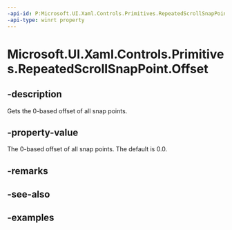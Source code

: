 ```yaml
---
-api-id: P:Microsoft.UI.Xaml.Controls.Primitives.RepeatedScrollSnapPoint.Offset
-api-type: winrt property
---
```


# Microsoft.UI.Xaml.Controls.Primitives.RepeatedScrollSnapPoint.Offset

<!--
public double Offset { get; }
-->

## -description

Gets the 0-based offset of all snap points.

## -property-value

The 0-based offset of all snap points. The default is 0.0.

## -remarks

## -see-also

## -examples

